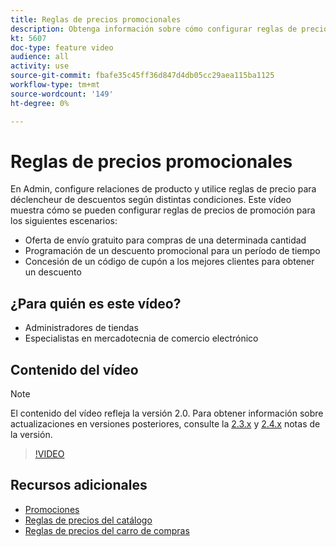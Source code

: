 ```yaml
---
title: Reglas de precios promocionales
description: Obtenga información sobre cómo configurar reglas de precios para [!DNL Commerce] promociones de tienda para tres escenarios comunes.
kt: 5607
doc-type: feature video
audience: all
activity: use
source-git-commit: fbafe35c45ff36d847d4db05cc29aea115ba1125
workflow-type: tm+mt
source-wordcount: '149'
ht-degree: 0%

---
```



# Reglas de precios promocionales

En Admin, configure relaciones de producto y utilice reglas de precio para déclencheur de descuentos según distintas condiciones. Este vídeo muestra cómo se pueden configurar reglas de precios de promoción para los siguientes escenarios:

- Oferta de envío gratuito para compras de una determinada cantidad
- Programación de un descuento promocional para un período de tiempo
- Concesión de un código de cupón a los mejores clientes para obtener un descuento

## ¿Para quién es este vídeo?

- Administradores de tiendas
- Especialistas en mercadotecnia de comercio electrónico

## Contenido del vídeo

>[!NOTE]
>
>El contenido del vídeo refleja la versión 2.0. Para obtener información sobre actualizaciones en versiones posteriores, consulte la [2.3.x](https://devdocs.magento.com/guides/v2.3/release-notes/bk-release-notes.html) y [2.4.x](https://devdocs.magento.com/guides/v2.4/release-notes/bk-release-notes.html) notas de la versión.

>[!VIDEO](https://video.tv.adobe.com/v/35773?quality=12&learn=on)

## Recursos adicionales

- [Promociones](https://docs.magento.com/user-guide/marketing/promotions.html)
- [Reglas de precios del catálogo](https://docs.magento.com/user-guide/marketing/price-rules-catalog.html)
- [Reglas de precios del carro de compras](https://docs.magento.com/user-guide/marketing/price-rules-cart.html)
